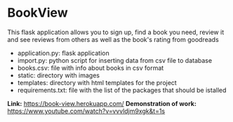 # BookView

This flask application allows you to sign up, find a book you need, review it and see reviews from others as well as the book's rating from goodreads

- application.py: flask application
- import.py: python script for inserting data from csv file to database
- books.csv: file with info about books in csv format
- static: directory with images
- templates: directory with html templates for the project
- requirements.txt: file with the list of the packages that should be istalled

**Link:** https://book-view.herokuapp.com/
**Demonstration of work:** https://www.youtube.com/watch?v=vvvldjm9xgk&t=1s
